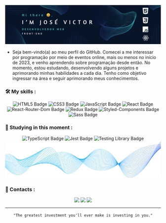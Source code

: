 <img src="./assets/git-hub-banner.png" alt="Banner" />

- Seja bem-vindo(a) ao meu perfil do GitHub. Comecei a me interessar por programação por meio de eventos online, mais ou menos no início de 2023, e venho aprendendo sobre programação desde então. No momento, estou estudando, desenvolvendo alguns projetos e aprimorando minhas habilidades a cada dia. Tenho como objetivo ingressar na área e seguir aprimorando meus conhecimentos.

### 🛠️ My skills :

<div align="center">
  
<img src="https://img.shields.io/badge/HTML5-E34F26?style=for-the-badge&logo=html5&logoColor=white" alt="HTML5 Badge" />
<img src="https://img.shields.io/badge/CSS3-1572B6?style=for-the-badge&logo=css3&logoColor=white" alt="CSS3 Badge" />
<img src="https://img.shields.io/badge/JavaScript-F7DF1E?style=for-the-badge&logo=javascript&logoColor=black" alt="JavaScript Badge" />
<img src="https://img.shields.io/badge/React-20232A?style=for-the-badge&logo=react" alt="React Badge" />
<img src="https://img.shields.io/badge/React_Router-CA4245?style=for-the-badge&logo=react-router&logoColor=white" alt="React-Router-Dom Badge" />
<img src="https://img.shields.io/badge/Redux-593D88?style=for-the-badge&logo=redux&logoColor=white" alt="Redux Badge" />
<img src="https://img.shields.io/badge/styled--components-DB7093?style=for-the-badge&logo=styled-components&logoColor=white" alt="Styled-Components Badge"/>
<img src="https://img.shields.io/badge/Sass-CC6699?style=for-the-badge&logo=sass&logoColor=white" alt="Sass Badge" />

</div>

### 🧠 Studying in this moment :

<div align="center">
<img src="https://img.shields.io/badge/TypeScript-007ACC?style=for-the-badge&logo=typescript&logoColor=white" alt="TypeScript Badge" />
<img src="https://img.shields.io/badge/Jest-323330?style=for-the-badge&logo=Jest&logoColor=white&color=red" alt="Jest Badge" />
<img src="https://img.shields.io/badge/testing%20library-323330?style=for-the-badge&logo=testing-library&logoColor=red" alt="Testing Library Badge" />
  
<img src="./assets/abstrato-azul-redemoinho.png" width="100%" height="120" alt="Computer Illustration" />
</div>

### 📒 Contacts :

<div align="center">

<a href="https://wa.me/5571986200315" target="_blank"><img src="https://img.shields.io/badge/WhatsApp-25D366?style=for-the-badge&logo=whatsapp&logoColor=white" /></a>
<a href="mailto:jose08.victor@gmail.com" target="_blank"><img src="https://img.shields.io/badge/Gmail-D14836?style=for-the-badge&logo=gmail&logoColor=white" /></a>
<a href="https://www.linkedin.com/in/josevictor08/" target="_blank"><img src="https://img.shields.io/badge/LinkedIn-0077B5?style=for-the-badge&logo=linkedin&logoColor=white" /></a>

<hr>

``` "The greatest investment you'll ever make is investing in you." ```

</div>
